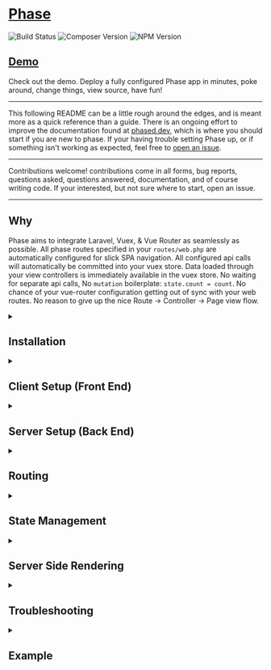 # [Phase](https://phased.dev)

![Build Status](https://app.chipperci.com/projects/9b19fe8f-bd39-4f36-aa2f-f7d313e23b58/status/master) ![Composer Version](https://img.shields.io/packagist/v/phased/phase?label=composer) ![NPM Version](https://img.shields.io/npm/v/@phased/phase)

## [Demo](https://github.com/reed-jones/phase-blog-demo)
Check out the demo. Deploy a fully configured Phase app in minutes, poke around, change things, view source, have fun!

---

This following README can be a little rough around the edges, and is meant more as a quick reference than a guide. There is an ongoing effort to improve the documentation found at [phased.dev](https://phased.dev), which is where you should start if you are new to phase. If your having trouble setting Phase up, or if something isn't working as expected, feel free to [open an issue](https://github.com/reed-jones/phase/issues/new).

---

Contributions welcome! contributions come in all forms, bug reports, questions asked, questions answered, documentation, and of course writing code. If your interested, but not sure where to start, open an issue.

---

## Why
Phase aims to integrate Laravel, Vuex, & Vue Router as seamlessly as possible. All phase routes specified in your `routes/web.php` are automatically configured for slick SPA navigation. All configured api calls will automatically be committed into your vuex store. Data loaded through your view controllers is immediately available in the vuex store. No waiting for separate api calls, No `mutation` boilerplate: `state.count = count`. No chance of your vue-router configuration getting out of sync with your web routes. No reason to give up the nice Route -> Controller -> Page view flow.

<details>
  <summary><h2>Installation</h2></summary>
  - `npm install --save-dev @phased/phase`
  - `composer require phased/routing`
  - `composer require phased/state`

  - * Note Currently routing depends on state being installed, but further decoupling is planned so that the two packages may be used independently. State however is standalone at this point and can be used by itself if no SPA routing is required. For this configuration only `npm install @phased/state` & `composer require phased/state` are needed.
</details>


<details>
  <summary><h2>Client Setup (Front End)</h2></summary>
  
Both state & routing rely on `axios` being globally available, in order to automatically configure the interceptors required. You may do this however you wish, but the standard lines that come with Laravel work just fine.
```js
window.axios = require('axios');
window.axios.defaults.headers.common['X-Requested-With'] = 'XMLHttpRequest';
```

### Vuex Integration/State Management
Follow the official Vuex installation/setup. When you create your store, wrap your options using the @phased/state `hydrate` method. Adding onto the Vuex [Simplest Store](https://vuex.vuejs.org/guide/#the-simplest-store) example:
```js
// store.js
import Vue from 'vue'
import Vuex, { Store } from 'vuex'
import { hydrate } from '@phased/state'

Vue.use(Vuex)

export default new Store(hydrate({
  state: {
    count: 0
  },
  mutations: {
    increment (state) {
      state.count++
    }
  }
}))
```

### Vue Router/Route Management
Front end Vue Router integration falls into two steps. Configuring Laravel Mix (or Webpack), and setting up the router. Router setup is regular vue-router setup, so feel free to refer to the [docs.](https://router.vuejs.org/guide/). Phased however makes it much simpler as it supplies the route definitions. Below is a simple, yet complete example of the router configuration. For many use cases, this is all that will be required.
```js
// router.js
import Vue from 'vue'
import VueRouter from 'vue-router';
import PhaseRoutes from '@phased/phase/routes'

Vue.use(VueRouter)

export default new VueRouter({
    mode: 'history',
    routes: PhaseRoutes
})
```

Finally if using Laravel-mix add
```js
// webpack.mix.js
const mix = require('laravel-mix')
require('@phased/phase')
mix.phase()
```

Alternatively the webpack plugin is exposed, and can be used directly
```js
const VueRouterAutoloadPlugin = require("@phased/webpack-plugin")
//...
  plugins: [
    new VueRouterAutoloadPlugin({})
  ]
```

Phase configuration pulls the required assets (js/scss files) from the phase config,
A slightly more complex/realistic configuration with tailwind setup would look along the lines of
```js
// webpack.mix.js
const mix = require('laravel-mix')
const path = require('path')
const tailwindcss = require('tailwindcss')
require('laravel-mix-purgecss');
require('@phased/phase')

mix
    .webpackConfig({
        resolve: { alias: { "@": path.resolve(__dirname, 'resources', 'js') } },
    })
    .options({
        processCssUrls: false,
        postCss: [ tailwindcss('./tailwind.config.js') ],
    })
    .purgeCss()
    .phase()
```
</details>

<details>
  <summary><h2>Server Setup (Back End)</h2></summary>

After installing both routing & state components with composer, Phase is ready to roll. No really. Thats all the required setup. For more customization options, a 'phased' config is exposed and can be published. `php artisan vendor:publish --provider="Phased\Routing\PhasedRoutingServiceProvider" --tag="config"`
</details>

<details>
  <summary><h2>Routing</h2></summary>

SPA Routing starts with by defining your page routes as 'phase' routes. Traditionally these are placed in `routes/web.php`. In a regular app these would be 'Route::get' routes whose controller returns a view(). In a Phase app, just change it to `Route::phase`, and change your controller so that it returns `Phase::view()`. Modifying the [basic controller laravel example](https://laravel.com/docs/6.x/controllers#basic-controllers):
```diff
<?php

namespace App\Http\Controllers;

+ use Phased\Routing\Facades\Phase;
+ use Phased\State\Facades\Vuex;
use App\Http\Controllers\Controller;
use App\User;

class UserController extends Controller
{
    /**
     * Show the profile for the given user.
     *
     * @param  int  $id
     * @return View
     */
-    public function show($id)
+    public function UserProfile($id)
    {
-        return view('user.profile', ['user' => User::findOrFail($id)]);
+        Vuex::state([ 'user' => User::findOrFail($id) ]);
+        return Phase::view();
    }
}
```

And defining the route:
```diff
-Route::get('user/{id}', 'UserController@show');
+Route::phase('user/{id}', 'UserController@UserProfile');
```

Now navigating to `/user/{id}` will display `resources/js/pages/UserController/UserProfile.vue`, and the user with id `$id`, will be loaded into your vuex store at `this.$store.state.user`. Creating a second page and navigating between the two using [<router-link>](https://router.vuejs.org/api/#router-link) will automatically handle vuex store updating based on the data loaded in the controller, while using nice SPA page transitions.

To get a list of all registered phase routes, the command `php artisan phase:routes` will list a table similar to `route:list`.
</details>

<details>
  <summary><h2>State Management</h2></summary>
State Management from a Phase app is used through the `Vuex` facade provided, as well as the Collection, and Model Helpers. The Facade contains two primary data loading functions.

### State

```php
Vuex::state($state);
```
`state` accepts an array of values, which will be merged in/set as the base vuex state object.
```js
// Basic Vuex store.
export default new Store(hydrate({
  state: {
    count: 0,
    app: ''
  }
}))
console.log(this.$store.state.count) // 0
```
All or some of the keys can be updated at the same time.
```php
// From a controller or model
Vuex::state([ 'count' => 1 ]);
```

```js
console.log(this.$store.state.count) // 1
```

### Module

The other and perhaps more used variant is `Vuex::module($namespace, $data);`. This updates a [vuex module](https://vuex.vuejs.org/guide/modules.html) with the given data, much like how `::state` works.

```js
// Basic Vuex store.
export default new Store(hydrate({
  modules: {
    user: {
      state: {
        name: '',
      }
    },
    app: {
      modules: {
        options: {
          state: {
            version: '0.0.0'
          }
        }
      }
    }
  }
}))

console.log(this.$store.state.user.name) // ''
console.log(this.$store.state.app.options.version) // '0.0.0'
```

```php
Vuex::module('user', [ 'name' => 'Reed' ]);

// Nested Modules
Vuex::module('app/options', [ 'version' => '0.0.4' ]);
```
```js
console.log(this.$store.state.user.name) // 'Reed'
console.log(this.$store.state.app.options.version) // '0.0.4'
```

### Collections

Out of the box, Collections have been extended so that they now have a `->toVuex` method. This takes two arguments, the vuex namespace, and the key in which to save the data. Take the following example.
```js
export default new Store(hydrate({
  modules: {
    flights: {
      state: {
        selected: null,
        in_flight: []
      }
    }
  }
}))
```
```php
App\Flight::query()
  ->where('in_flight', true)
  ->get()
  ->toVuex('flights', 'in_flight');
```

### Models

Much like Collections, Models can have a ->toVuex method, this however is applied via a trait, and not available out of the box.
```php
// Flight Model
use Phased\State\Traits\Vuexable;

class Flight extends Model
{
    use Vuexable;
}

// Elsewhere...
App\Flight::find(5)->toVuex('flights', 'selected');
```

### Mutations
Although the above approaches cover a wide range of use cases, sometimes a bit more finesse may be required. For a bit more control, the `Vuex::commit($mutation, $value);` is provided. This allows full control for calling your vuex mutations from your controllers. These mutations will be called _after_ all the 'automatic' mutations above (`toVuex`, `::module`, `::state`), however the order in which the mutations are called cannot be relied upon.
```php
use Phased\State\Facades\Vuex;

Vuex::commit('SET_COUNT', 5);
Vuex::commit('user/SET_USER', Auth::user());
```

### Actions
Much like mutations above, Actions can be called using the `dispatch` method.
```php
use Phased\State\Facades\Vuex;

Vuex::dispatch('increment', 5);
Vuex::dispatch('user/setActive', Auth::user());
```

### Module Loaders
Very often you will want your vuex modules to be loaded in the same way. Phase provides the concept of Module Loaders for this purpose. A Module Loader is associated with a vuex module on the front end, and a method can be created for each root level key in that modules state. All Module Loaders following the naming convention of `app/VuexLoaders/{namespace}ModuleLoader.php` will get automatically discovered, however you can register any class manually in the `boot` method of your application's `AppServiceProvider`.

```php
use Phased\State\Facades\Vuex;

// Custom module registration
Vuex::register([
  MyVuexModuleLoader::class,
]);
```

The Vuex namespace will be guessed based on the class name, and naming conventions, however if needed, the namespace can be specified by adding `protected $namespace = 'app/users';`

A Module Loader is likely best explained through examples. Given the following `users` vuex module:
```js
// 'users' Vuex Module
const state = {
  all: [],
  active: null,
  count: 0
}
```
A matching Module Loader could be written as
```php
// app/VuexLoaders/UsersModuleLoader.php
namespace App\VuexLoaders;

use App\User;
use Illuminate\Support\Facades\Auth;
use Phased\State\Support\VuexLoader as ModuleLoader;

class AppModuleLoader extends ModuleLoader
{
  /**
   * Gets a list of all available users
   *
   * @return \Illuminate\Support\Collection
   */
  public function all()
  {
    return User::select('id', 'name')->get();
  }

  /**
   * Gets the details for the requested user
   *
   * @return App\User
   */
  public function active($id)
  {
    return User::find($id);
  }

  /**
   * Gets the total count of all the users in the system
   *
   * @return int
   */
  public function count()
  {
    return User::count();
  }
}
```

Now anytime you need to fetch this data, it can be called using the `load` or `lazyLoad` methods.
```php
use Phased\State\Facades\Vuex;

// Loads all users into users module at $store.state.users.all
Vuex::load('users', 'all');
// Loads user 1 into users.active
Vuex::load('users', 'active', 1);
// Load multiple keys at once
Vuex::load('users', [
  'all',
  'active' => 1,
  'count'
]);
```

In some cases you may need to lazy load the data. A common use case for this is attaching key user details on page load. You might try to accomplish this by adding something like the following in `AppServiceProvider`.
```php
// AppServiceProvider
public function boot()
{
  if (!request()->expectsJson()) {
    Vuex::load('auth', 'user');
  }
}

// AuthModuleLoader.php
public function user()
{
  return Auth::user();
}
```
However since this runs before the auth middleware, `Auth::user()` will always return null. This is easily fixed using 'lazy loading'. Normally data is eagerly loaded when the function is called, with Lazy Loading however the data is put in queue and not loaded until the final response is being formed.
```php
Vuex::lazyLoad('auth', 'user');
```

### Lazy Loading
In addition to the Module Loader `::lazyLoad` convenience method, any data can be lazy loaded by providing a function which returns the data instead of the data itself.

```php
// Lazy load the entire object
Vuex::module('user', fn() => ['active' => Auth::user() ] );

// Lazy Load a single key
Vuex::module('user', [
  'active' => function () {
    return Auth::user();
  }
]);

// These work with state too
Vuex::state(['number' => fn() => 5]);
Vuex::state(function () {
  return ['number' => 5]
});
```
</details>

<details>
  <summary><h2>Server Side Rendering</h2></summary>

Server side rendering (SSR) is disabled out of the box, due to the fact that writing "universal" or "isomorphic" javascript can be a little more complex than standard Javascript, however there are great resources out there if you are curious: https://ssr.vuejs.org/guide/universal.html . To enable SSR in your Phase app, first add `NODE_PATH=` to your .env with the path to your node binary. Then simply update your `ssr` option in your config to be true. Now when you 'view source' & refresh the page you should see the raw html instead of the standard `<div id="app"></div>`. The other option available is `hydrate`. With this set to true, your vue app will be 'hydrated' with all the interactive elements & components you would expect from a vue app. When set to false, no Javascript is loaded on your page which depending on your goals may or may not be what you are looking for. Although a little out of date, and example of a non-hydrated app (albeit not built with phase) is [Netflix circa 2017](https://jakearchibald.com/2017/netflix-and-react/). Phase attempts to remove the barrier and make SSR easy, however there are a few rules you still need to follow in order to successfully write a universal app. The most important and easy to forget is you can no longer rely on the browser global api to be available. That means when the app is run on the server, there is no `window` or `document`,
</details>

<details>
  <summary><h2>Troubleshooting</h2></summary>
  - `Vuex::dd();` or `dd(Vuex::toArray());` will dump all the currently saved vuex state
  - For Api calls, any mutations will (should) be visible from within the Vue DevTools mutations tab
 </details>
 
 
<details>
  <summary><h2>Example</h2></summary>
## Example
To kick things off with a basic example, lets create a simple controller and load the first page of our new app.
```sh
php artisan make:controller PhaseController
```

Now go to your `routes/web.php` and add your first route
```php
//routes/web.php
Route::phase('/', 'PhaseController@HomePage');
```

Now open up the controller and create the `HomePage` method. Notice the return statement. `Phase::view()` handle syncing the correct data flow for the page routes. It will automatically switch between loading the page, and just updating your vuex state with the appropriate data. If the method is strictly for API calls, then returning only the updated vuex state with `return response()->vuex();` will suffice, however for now, its a page load so `Phase::view();` it is.
```php
<?php

namespace App\Http\Controllers;

use Phased\Routing\Facades\Phase;
use Phased\State\Facades\Vuex;

class PhaseController extends Controller
{
    public function HomePage()
    {
        return Phase::view();
    }
}
```

Now run laravel-mix and load the page. If all went well, The required .vue files have been generated if they didn't already exist, and the page should load up.
</details>
